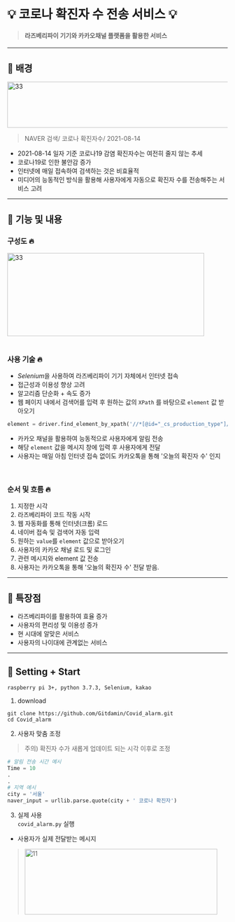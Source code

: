 # :bulb: 코로나 확진자 수 전송 서비스 :bulb:
>#### 라즈베리파이 기기와 카카오채널 플랫폼을 활용한 서비스
_____________
## :dizzy: 배경
<img src="https://user-images.githubusercontent.com/86276347/129881730-6cb1fb0c-734e-4629-a6d0-96d8266e4cac.JPG" width="520px" height="105px" title="33" alt="33"></img><br/>
> NAVER 검색/ 코로나 확진자수/ 2021-08-14
* 2021-08-14 일자 기준 코로나19 감염 확진자수는 여전히 줄지 않는 추세
* 코로나19로 인한 불안감 증가
* 인터넷에 매일 접속하여 검색하는 것은 비효율적
* 미디어의 능동적인 방식을 활용해 사용자에게 자동으로 확진자 수를 전송해주는 서비스 고려
________
## :dizzy: 기능 및 내용
### 구성도 :fire: 
<img src="https://user-images.githubusercontent.com/86276347/129881719-f6798ce9-4b72-49ef-9c24-e03c3df6f753.jpg" width="450px" height="190px" title="33" alt="33"></img><br/>
<br/>

### 사용 기술 :fire: 

* *Selenium*을 사용하여 라즈베리파이 기기 자체에서 인터넷 접속
* 접근성과 이용성 향상 고려 
* 알고리즘 단순화 + 속도 증가
* 웹 페이지 내에서 검색어를 입력 후 원하는 값의 ```XPath``` 를 바탕으로 ```element``` 값 받아오기
```python
element = driver.find_element_by_xpath('//*[@id="_cs_production_type"]/div/div[4]/div/div[3]/div[1]/div/table/tbody/tr[1]/td[3]/span').text
```
* 카카오 채널을 활용하여 능동적으로 사용자에게 알림 전송
* 해당 ```element``` 값을 메시지 창에 입력 후 사용자에게 전달
* 사용자는 매일 아침 인터넷 접속 없이도 카카오톡을 통해 '오늘의 확진자 수' 인지
<br/>

### 순서 및 흐름 :fire: 

1. 지정한 시각
2. 라즈베리파이 코드 작동 시작
3. 웹 자동화를 통해 인터넷(크롬) 로드 
4. 네이버 접속 및 검색어 자동 입력 
5. 원하는 ```value```를 ```element``` 값으로 받아오기
6. 사용자의 카카오 채널 로드 및 로그인
7. 관련 메시지와 element 값 전송
8. 사용자는 카카오톡을 통해 '오늘의 확진자 수' 전달 받음. 
__________
## :dizzy: 특장점

* 라즈베리파이를 활용하여 효율 증가
* 사용자의 편리성 및 이용성 증가
* 현 시대에 알맞은 서비스
* 사용자의 나이대에 관계없는 서비스
__________
## :dizzy: Setting + Start

```raspberry pi 3+, python 3.7.3, Selenium, kakao```
<br/>

1. download
```
git clone https://github.com/Gitdamin/Covid_alarm.git
cd Covid_alarm
```
2. 사용자 맞춤 조정
>주의) 확진자 수가 새롭게 업데이트 되는 시각 이후로 조정
```python
# 알림 전송 시간 예시
Time = 10  
.
.
# 지역 예시
city = '서울'
naver_input = urllib.parse.quote(city + ' 코로나 확진자')
```
3. 실제 사용<br/>
```covid_alarm.py``` 실행

* 사용자가 실제 전달받는 메시지<br/>
><img src="https://user-images.githubusercontent.com/86276347/129887480-6fe89e9e-a3e8-45c2-a74e-a264c6505d86.JPG" width="440px" height="150px" title="11" alt="11"></img><br/>
